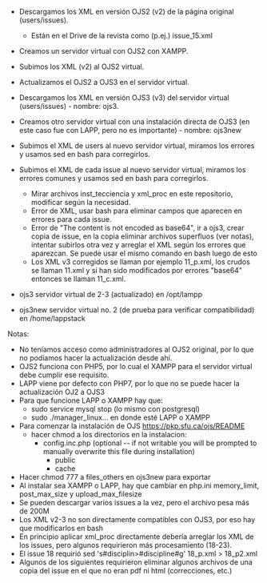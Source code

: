 - Descargamos los XML en versión OJS2 (v2) de la página original (users/issues).
  - Están en el Drive de la revista como (p.ej.) issue_15.xml
- Creamos un servidor virtual con OJS2 con XAMPP.
- Subimos los XML (v2) al OJS2 virtual.
- Actualizamos el OJS2 a OJS3 en el servidor virtual.
- Descargamos los XML en versión OJS3 (v3) del servidor virtual (users/issues) - nombre: ojs3.
- Creamos otro servidor virtual con una instalación directa de OJS3 (en este caso fue con LAPP, pero no es importante) - nombre: ojs3new
- Subimos el XML de users al nuevo servidor virtual, miramos los errores y usamos sed en bash para corregirlos.
- Subimos el XML de cada issue al nuevo servidor virtual, miramos los errores comunes y usamos sed en bash para corregirlos.
  - Mirar archivos inst_tecciencia y xml_proc en este repositorio, modificar según la necesidad.
  - Error de XML, usar bash para eliminar campos que aparecen en errores para cada issue.
  - Error de "The content is not encoded as base64", ir a ojs3, crear copia de issue, en la copia eliminar archivos superfluos (ver notas), intentar subirlos otra vez y arreglar el XML según los errores que aparezcan. Se puede usar el mismo comando en bash luego de esto
  - Los XML v3 corregidos se llaman por ejemplo 11_p.xml, los crudos se llaman 11.xml y si han sido modificados por errores "base64" entonces se llaman 11_c.xml. 

- ojs3 servidor virtual de 2-3 (actualizado) en /opt/lampp
- ojs3new servidor virtual no. 2 (de prueba para verificar compatibilidad) en /home/lappstack

Notas:
- No teníamos acceso como administradores al OJS2 original, por lo que no podíamos hacer la actualización desde ahí.
- OJS2 funciona con PHP5, por lo cual el XAMPP para el servidor virtual debe cumplir ese requisito.
- LAPP viene por defecto con PHP7, por lo que no se puede hacer la actualización OJ2 a OJS3
- Para que funcione LAPP o XAMPP hay que:
  - sudo service mysql stop (lo mismo con postgresql)
  - sudo ./manager_linux... en donde esté LAPP o XAMPP
- Para comenzar la instalación de OJS https://pkp.sfu.ca/ojs/README
  - hacer chmod a los directorios en la instalacion:
      - config.inc.php (optional -- if not writable you will be prompted to manually overwrite this file during installation)
	    - public
	    - cache
- Hacer chmod 777 a files_others en ojs3new para exportar
- Al instalar sea XAMPP o LAPP, hay que cambiar en php.ini memory_limit, post_max_size y upload_max_filesize
- Se pueden descargar varios issues a la vez, pero el archivo pesa más de 200M
- Los XML v2-3 no son directamente compatibles con OJS3, por eso hay que modificarlos en bash
- En principio aplicar xml_proc directamente debería arreglar los XML de los issues, pero algunos requirieron más procesamiento (18-23).
- El issue 18 requirió sed 's#disciplin\>#discipline#g' 18_p.xml > 18_p2.xml
- Algunos de los siguientes requirieron eliminar algunos archivos de una copia del issue en el que no eran pdf ni html (correcciones, etc.)

